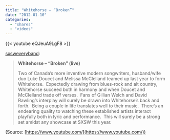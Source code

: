 ```yaml
---
title: "Whitehorse – “Broken”"
date: "2012-01-10"
categories:
  - "shares"
  - "videos"
---
```


{{< youtube eQJeuA9LgF8 >}}

[sxsweveryband](http://operationeveryband.com/post/15535342003):

> **Whitehorse – “Broken” (live)**
>
> Two of Canada’s more inventive modern songwriters, husband/wife duo Luke Doucet and Melissa McClelland teamed up last year to form Whitehorse.  Expectedly drawing from blues-rock and alt country, Whitehorse succeed both in harmony and when Doucet and McClelland trade off verses.  Fans of Gillian Welch and David Rawling’s interplay will surely be drawn into Whitehorse’s back and forth.  Being a couple in life translates well to their music.  There’s an endearing quality to watching these established artists interact playfully both in lyric and performance.  This will surely be a strong set amidst any showcase at SXSW this year.

(Source: [https://www.youtube.com/](https://www.youtube.com/))
